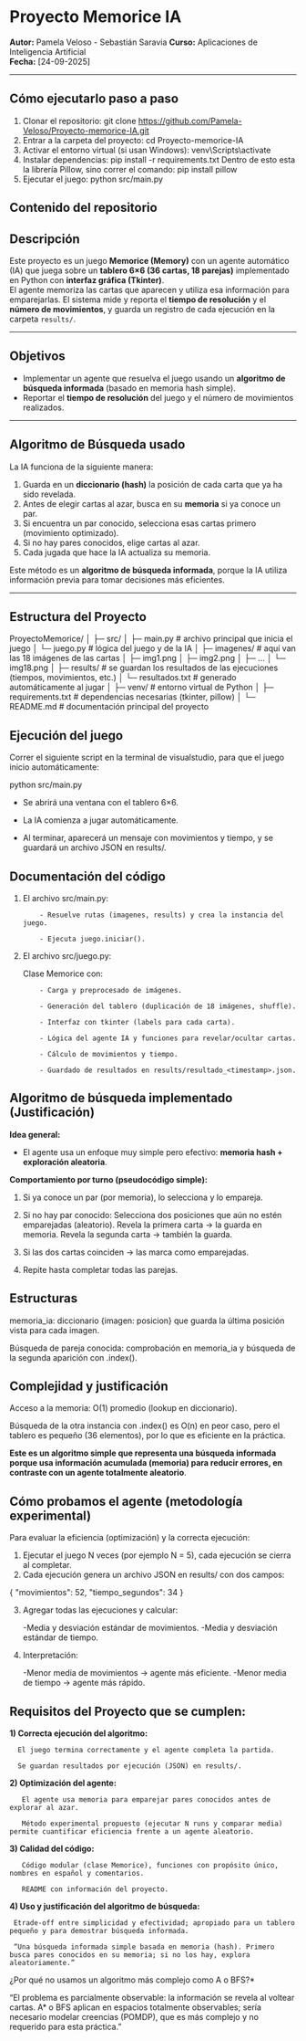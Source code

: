 # Proyecto Memorice IA

**Autor:** Pamela Veloso - Sebastián Saravia 
**Curso:** Aplicaciones de Inteligencia Artificial  
**Fecha:** [24-09-2025]

---
## Cómo ejecutarlo paso a paso

1. Clonar el repositorio:
   git clone https://github.com/Pamela-Veloso/Proyecto-memorice-IA.git
2. Entrar a la carpeta del proyecto:
   cd Proyecto-memorice-IA
3. Activar el entorno virtual (si usan Windows):
   venv\Scripts\activate
4. Instalar dependencias:
   pip install -r requirements.txt
   Dentro de esto esta la librería Pillow, sino correr el comando:
   pip install pillow
5. Ejecutar el juego:
   python src/main.py

## Contenido del repositorio

## Descripción
Este proyecto es un juego **Memorice (Memory)** con un agente automático (IA) que juega sobre un **tablero 6×6 (36 cartas, 18 parejas)** implementado en Python con **interfaz gráfica (Tkinter)**.  
El agente memoriza las cartas que aparecen y utiliza esa información para emparejarlas. El sistema mide y reporta el **tiempo de resolución** y el **número de movimientos**, y guarda un registro de cada ejecución en la carpeta `results/`.


---

## Objetivos
- Implementar un agente que resuelva el juego usando un **algoritmo de búsqueda informada** (basado en memoria hash simple).  
- Reportar el **tiempo de resolución** del juego y el número de movimientos realizados.  

---

## Algoritmo de Búsqueda usado

La IA funciona de la siguiente manera:

1. Guarda en un **diccionario (hash)** la posición de cada carta que ya ha sido revelada.
2. Antes de elegir cartas al azar, busca en su **memoria** si ya conoce un par.
3. Si encuentra un par conocido, selecciona esas cartas primero (movimiento optimizado).
4. Si no hay pares conocidos, elige cartas al azar.
5. Cada jugada que hace la IA actualiza su memoria.

Este método es un **algoritmo de búsqueda informada**, porque la IA utiliza información previa para tomar decisiones más eficientes.

---

## Estructura del Proyecto

ProyectoMemorice/
│
├─ src/
│   ├─ main.py              # archivo principal que inicia el juego
│   └─ juego.py             # lógica del juego y de la IA
│
├─ imagenes/                # aquí van las 18 imágenes de las cartas
│   ├─ img1.png
│   ├─ img2.png
│   ├─ ...
│   └─ img18.png
│
├─ results/                 # se guardan los resultados de las ejecuciones (tiempos, movimientos, etc.)
│   └─ resultados.txt       # generado automáticamente al jugar
│
├─ venv/                    # entorno virtual de Python
│
├─ requirements.txt         # dependencias necesarias (tkinter, pillow)
│
└─ README.md                # documentación principal del proyecto


## Ejecución del juego

Correr el siguiente script en la terminal de visualstudio, para que el juego inicio automáticamente: 

python src/main.py

- Se abrirá una ventana con el tablero 6×6.

- La IA comienza a jugar automáticamente.

- Al terminar, aparecerá un mensaje con movimientos y tiempo, y se guardará un archivo JSON en results/.

## Documentación del código

1) El archivo src/main.py:

           - Resuelve rutas (imagenes, results) y crea la instancia del juego.

           - Ejecuta juego.iniciar().

2) El archivo src/juego.py:

    Clase Memorice con:

           - Carga y preprocesado de imágenes.

           - Generación del tablero (duplicación de 18 imágenes, shuffle).

           - Interfaz con tkinter (labels para cada carta).

           - Lógica del agente IA y funciones para revelar/ocultar cartas.

           - Cálculo de movimientos y tiempo.

           - Guardado de resultados en results/resultado_<timestamp>.json.

## Algoritmo de búsqueda implementado (Justificación)

**Idea general:**

- El agente usa un enfoque muy simple pero efectivo: **memoria hash + exploración aleatoria**.

**Comportamiento por turno (pseudocódigo simple):**

1) Si ya conoce un par (por memoria), lo selecciona y lo empareja.
2) Si no hay par conocido:
            Selecciona dos posiciones que aún no estén emparejadas (aleatorio).
            Revela la primera carta → la guarda en memoria.
            Revela la segunda carta → también la guarda.

3) Si las dos cartas coinciden → las marca como emparejadas.
4) Repite hasta completar todas las parejas.

## Estructuras

memoria_ia: diccionario {imagen: posicion} que guarda la última posición vista para cada imagen.

Búsqueda de pareja conocida: comprobación en memoria_ia y búsqueda de la segunda aparición con .index().

## Complejidad y justificación

Acceso a la memoria: O(1) promedio (lookup en diccionario).

Búsqueda de la otra instancia con .index() es O(n) en peor caso, pero el tablero es pequeño (36 elementos), por lo que es eficiente en la práctica.

**Este es un algoritmo simple que representa una búsqueda informada porque usa información acumulada (memoria) para reducir errores, en contraste con un agente totalmente aleatorio**.

## Cómo probamos el agente (metodología experimental)

Para evaluar la eficiencia (optimización) y la correcta ejecución:

1) Ejecutar el juego N veces (por ejemplo N = 5), cada ejecución se cierra al completar.
2) Cada ejecución genera un archivo JSON en results/ con dos campos:

{ "movimientos": 52, "tiempo_segundos": 34 }

3) Agregar todas las ejecuciones y calcular:

     -Media y desviación estándar de movimientos.
     -Media y desviación estándar de tiempo.

4) Interpretación:

     -Menor media de movimientos → agente más eficiente.
     -Menor media de tiempo → agente más rápido.

## Requisitos del Proyecto que se cumplen:

**1) Correcta ejecución del algoritmo:**

      El juego termina correctamente y el agente completa la partida.

      Se guardan resultados por ejecución (JSON) en results/.

**2) Optimización del agente:**

       El agente usa memoria para emparejar pares conocidos antes de explorar al azar.

       Método experimental propuesto (ejecutar N runs y comparar media) permite cuantificar eficiencia frente a un agente aleatorio.

**3) Calidad del código:**

       Código modular (clase Memorice), funciones con propósito único, nombres en español y comentarios.

       README con información del proyecto.

**4) Uso y justificación del algoritmo de búsqueda:**

     Etrade-off entre simplicidad y efectividad; apropiado para un tablero pequeño y para demostrar búsqueda informada. 
     
     “Una búsqueda informada simple basada en memoria (hash). Primero busca pares conocidos en su memoria; si no los hay, explora aleatoriamente.”

¿Por qué no usamos un algoritmo más complejo como A o BFS?*

“El problema es parcialmente observable: la información se revela al voltear cartas. A* o BFS aplican en espacios totalmente observables; sería necesario modelar creencias (POMDP), que es más complejo y no requerido para esta práctica.”
